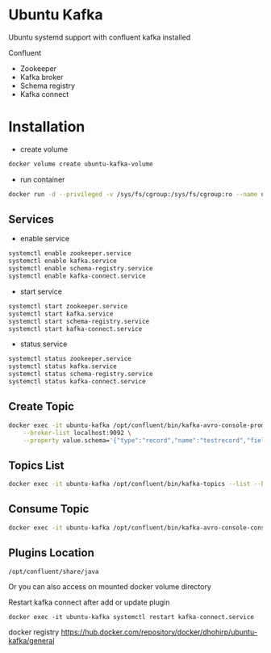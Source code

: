 # Ubuntu Kafka
Ubuntu systemd support with confluent kafka installed

Confluent 
- Zookeeper
- Kafka broker
- Schema registry
- Kafka connect

# Installation

- create volume
```bash
docker volume create ubuntu-kafka-volume
```
- run container

```bash
docker run -d --privileged -v /sys/fs/cgroup:/sys/fs/cgroup:ro --name ubuntu-kafka -v ubuntu-kafka-volume:/opt/confluent/share/java -p 9092:9092 -p 8081:8081 -p 8083:8083 -p 2181:2181 dhohirp/ubuntu-kafka:1.0 
```
## Services
- enable service
```bash
systemctl enable zookeeper.service
systemctl enable kafka.service
systemctl enable schema-registry.service
systemctl enable kafka-connect.service
```
- start service
```bash
systemctl start zookeeper.service
systemctl start kafka.service
systemctl start schema-registry.service
systemctl start kafka-connect.service
```
- status service
```bash
systemctl status zookeeper.service
systemctl status kafka.service
systemctl status schema-registry.service
systemctl status kafka-connect.service
```
## Create Topic
```bash
docker exec -it ubuntu-kafka /opt/confluent/bin/kafka-avro-console-producer --topic test \
    --broker-list localhost:9092 \
    --property value.schema='{"type":"record","name":"testrecord","fields":[{"name":"name","type":"string"}]}'
```
## Topics List
```bash
docker exec -it ubuntu-kafka /opt/confluent/bin/kafka-topics --list --bootstrap-server localhost:9092
```
## Consume Topic

```bash
docker exec -it ubuntu-kafka /opt/confluent/bin/kafka-avro-console-consumer --topic test-tabletest --bootstrap-server localhost:9092 --from-beginning
```

## Plugins Location
```
/opt/confluent/share/java
```
Or you can also access on mounted docker volume directory

Restart kafka connect after add or update plugin
```
docker exec -it ubuntu-kafka systemctl restart kafka-connect.service
```

docker registry
https://hub.docker.com/repository/docker/dhohirp/ubuntu-kafka/general

